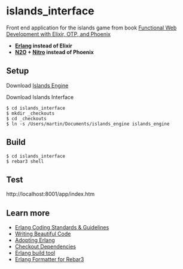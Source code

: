 # islands_interface
Front end application for the islands game from book [Functional Web Development with Elixir, OTP, and Phoenix](https://pragprog.com/book/lhelph/functional-web-development-with-elixir-otp-and-phoenix)

* **[Erlang](https://www.erlang.org) instead of Elixir**
* **[N2O](https://github.com/synrc/n2o) + [Nitro](https://github.com/synrc/nitro) instead of Phoenix**

## Setup

Download [Islands Engine](https://github.com/ixmrm01/islands_engine)

Download Islands Interface

```
$ cd islands_interface
$ mkdir _checkouts
$ cd _checkouts
$ ln -s /Users/martin/Documents/islands_engine islands_engine
```

## Build

```
$ cd islands_interface
$ rebar3 shell
```

## Test

http://localhost:8001/app/index.htm

## Learn more

* [Erlang Coding Standards & Guidelines](https://github.com/inaka/erlang_guidelines)
* [Writing Beautiful Code](http://www.gar1t.com/blog/writing-beautiful-code-erlang-factory.html)
* [Adopting Erlang](https://adoptingerlang.org/)
* [Checkout Dependencies](https://adoptingerlang.org/docs/development/dependencies/#checkout-dependencies)
* [Erlang build tool](https://github.com/erlang/rebar3)
* [Erlang Formatter for Rebar3](https://github.com/AdRoll/rebar3_format)
